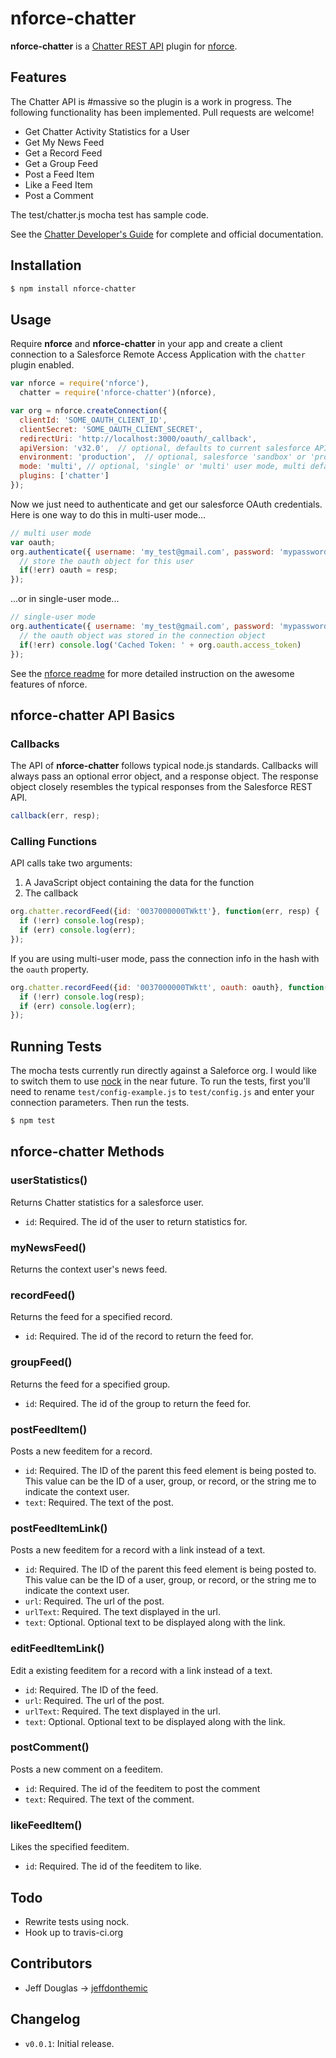 nforce-chatter
======

**nforce-chatter** is a [Chatter REST  API](http://www.salesforce.com/us/developer/docs/chatterapi/) plugin for [nforce](https://github.com/kevinohara80/nforce).

## Features

The Chatter API is #massive so the plugin is a work in progress. The following functionality has been implemented. Pull requests are welcome!

* Get Chatter Activity Statistics for a User
* Get My News Feed
* Get a Record Feed
* Get a Group Feed
* Post a Feed Item
* Like a Feed Item
* Post a Comment

The test/chatter.js mocha test has sample code.

See the [Chatter Developer's Guide](http://www.salesforce.com/us/developer/docs/chatterapi/) for complete and official documentation.

## Installation

```bash
$ npm install nforce-chatter
```

## Usage

Require **nforce** and **nforce-chatter** in your app and create a client connection to a Salesforce Remote Access Application with the `chatter` plugin enabled.

```js
var nforce = require('nforce'),
  chatter = require('nforce-chatter')(nforce),

var org = nforce.createConnection({
  clientId: 'SOME_OAUTH_CLIENT_ID',
  clientSecret: 'SOME_OAUTH_CLIENT_SECRET',
  redirectUri: 'http://localhost:3000/oauth/_callback',
  apiVersion: 'v32.0',  // optional, defaults to current salesforce API version
  environment: 'production',  // optional, salesforce 'sandbox' or 'production', production default
  mode: 'multi', // optional, 'single' or 'multi' user mode, multi default
  plugins: ['chatter']
});
```

Now we just need to authenticate and get our salesforce OAuth credentials. Here is one way to do this in multi-user mode...

```js
// multi user mode
var oauth;
org.authenticate({ username: 'my_test@gmail.com', password: 'mypassword'}, function(err, resp){
  // store the oauth object for this user
  if(!err) oauth = resp;
});
```

...or in single-user mode...

```js
// single-user mode
org.authenticate({ username: 'my_test@gmail.com', password: 'mypassword'}, function(err, resp){
  // the oauth object was stored in the connection object
  if(!err) console.log('Cached Token: ' + org.oauth.access_token)
});
```

See the [nforce readme](https://github.com/kevinohara80/nforce) for more detailed instruction on the awesome features of nforce.

## nforce-chatter API Basics

### Callbacks

The API of **nforce-chatter** follows typical node.js standards. Callbacks will always pass an optional error object, and a response object. The response object closely resembles the typical responses from the Salesforce REST API.

```js
callback(err, resp);
```

### Calling Functions

API calls take two arguments:

  1. A JavaScript object containing the data for the function
  2. The callback

```js
org.chatter.recordFeed({id: '0037000000TWktt'}, function(err, resp) {
  if (!err) console.log(resp);
  if (err) console.log(err);
});
```

If you are using multi-user mode, pass the connection info in the hash with the `oauth` property.

```js
org.chatter.recordFeed({id: '0037000000TWktt', oauth: oauth}, function(err, resp) {
  if (!err) console.log(resp);
  if (err) console.log(err);
});
```

## Running Tests

The mocha tests currently run directly against a Saleforce org. I would like to switch them to use [nock](https://github.com/pgte/nock) in the near future. To run the tests, first you'll need to rename `test/config-example.js` to `test/config.js` and enter your connection parameters. Then run the tests.

```bash
$ npm test
```

## nforce-chatter Methods

### userStatistics()

Returns Chatter statistics for a salesforce user.

* `id`: Required. The id of the user to return statistics for.

### myNewsFeed()

Returns the context user's news feed.

### recordFeed()

Returns the feed for a specified record.

* `id`: Required. The id of the record to return the feed for.

### groupFeed()

Returns the feed for a specified group.

* `id`: Required. The id of the group to return the feed for.

### postFeedItem()

Posts a new feeditem for a record.

* `id`: Required. The ID of the parent this feed element is being posted to. This value can be the ID of a user, group, or record, or the string me to indicate the context user.
* `text`: Required. The text of the post.

### postFeedItemLink()

Posts a new feeditem for a record with a link instead of a text.

* `id`: Required. The ID of the parent this feed element is being posted to. This value can be the ID of a user, group, or record, or the string me to indicate the context user.
* `url`: Required. The url of the post.
* `urlText`: Required. The text displayed in the url.
* `text`: Optional. Optional text to be displayed along with the link.

### editFeedItemLink()

Edit a existing feeditem for a record with a link instead of a text.

* `id`: Required. The ID of the feed.
* `url`: Required. The url of the post.
* `urlText`: Required. The text displayed in the url.
* `text`: Optional. Optional text to be displayed along with the link.

### postComment()

Posts a new comment on a feeditem.

* `id`: Required. The id of the feeditem to post the comment
* `text`: Required. The text of the comment.

### likeFeedItem()

Likes the specified feeditem.

* `id`: Required. The id of the feeditem to like.

## Todo

* Rewrite tests using nock.
* Hook up to travis-ci.org

## Contributors

* Jeff Douglas -> [jeffdonthemic](https://github.com/jeffdonthemic)

## Changelog

* `v0.0.1`: Initial release.
